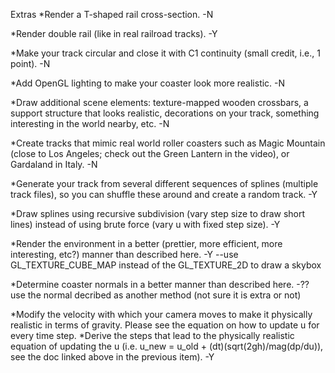 Extras
*Render a T-shaped rail cross-section. 
-N

*Render double rail (like in real railroad tracks).
-Y

*Make your track circular and close it with C1 continuity (small credit, i.e., 1 point). 
-N

*Add OpenGL lighting to make your coaster look more realistic. 
-N

*Draw additional scene elements: texture-mapped wooden crossbars, a support structure that looks realistic, decorations on your track, something interesting in the world nearby, etc. 
-N

*Create tracks that mimic real world roller coasters such as Magic Mountain (close to Los Angeles; check out the Green Lantern in the video), or Gardaland in Italy. 
-N

*Generate your track from several different sequences of splines (multiple track files), so you can shuffle these around and create a random track. 
-Y

*Draw splines using recursive subdivision (vary step size to draw short lines) instead of using brute force (vary u with fixed step size). 
-Y

*Render the environment in a better (prettier, more efficient, more interesting, etc?) manner than described here. 
-Y
--use GL_TEXTURE_CUBE_MAP instead of the GL_TEXTURE_2D to draw a skybox

*Determine coaster normals in a better manner than described here.
-?? use the normal decribed as another method (not sure it is extra or not)

*Modify the velocity with which your camera moves to make it physically realistic in terms of gravity. Please see the equation on how to update u for every time step.
*Derive the steps that lead to the physically realistic equation of updating the u (i.e. u_new = u_old + (dt)(sqrt(2gh)/mag(dp/du)), see the doc linked above in the previous item).
-Y
